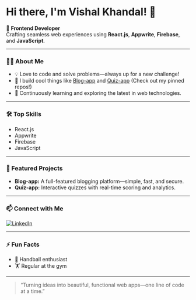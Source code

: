 # Hi there, I'm Vishal Khandal! 👋

🚀 **Frontend Developer**  
Crafting seamless web experiences using **React.js**, **Appwrite**, **Firebase**, and **JavaScript**.

---

### 👨‍💻 About Me
- 💡 Love to code and solve problems—always up for a new challenge!
- 📝 I build cool things like [Blog-app](https://github.com/Vishalkhandal/blog-app) and [Quiz-app](https://github.com/Vishalkhandal/quiz-app) (Check out my pinned repos!)
- 🌱 Continuously learning and exploring the latest in web technologies.

---

### 🛠️ Top Skills
- React.js
- Appwrite
- Firebase
- JavaScript

---

### 🌟 Featured Projects
- **Blog-app:** A full-featured blogging platform—simple, fast, and secure.
- **Quiz-app:** Interactive quizzes with real-time scoring and analytics.

---

### 📫 Connect with Me
[![LinkedIn](https://img.shields.io/badge/LinkedIn-blue?logo=linkedin&logoColor=white)](https://www.linkedin.com/in/vishalkhandal/)

---

### ⚡ Fun Facts
- 🏐 Handball enthusiast
- 🏋️ Regular at the gym

---

> “Turning ideas into beautiful, functional web apps—one line of code at a time.”

<!--
**Vishalkhandal/Vishalkhandal** is a ✨ special ✨ repository because its `README.md` (this file) appears on your GitHub profile.
-->
